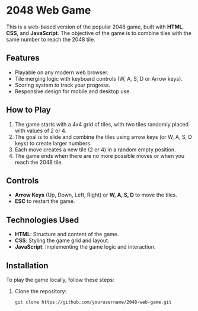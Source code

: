 # 2048 Web Game

This is a web-based version of the popular 2048 game, built with **HTML**, **CSS**, and **JavaScript**. The objective of the game is to combine tiles with the same number to reach the 2048 tile.

## Features

- Playable on any modern web browser.
- Tile merging logic with keyboard controls (W, A, S, D or Arrow keys).
- Scoring system to track your progress.
- Responsive design for mobile and desktop use.

## How to Play

1. The game starts with a 4x4 grid of tiles, with two tiles randomly placed with values of 2 or 4.
2. The goal is to slide and combine the tiles using arrow keys (or W, A, S, D keys) to create larger numbers.
3. Each move creates a new tile (2 or 4) in a random empty position.
4. The game ends when there are no more possible moves or when you reach the 2048 tile.

## Controls

- **Arrow Keys** (Up, Down, Left, Right) or **W, A, S, D** to move the tiles.
- **ESC** to restart the game.

## Technologies Used

- **HTML**: Structure and content of the game.
- **CSS**: Styling the game grid and layout.
- **JavaScript**: Implementing the game logic and interaction.

## Installation

To play the game locally, follow these steps:

1. Clone the repository:
   ```bash
   git clone https://github.com/yourusername/2048-web-game.git
